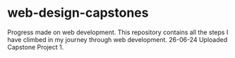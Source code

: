 # web-design-capstones
Progress made on web development.
This repository contains all the steps I have climbed in my journey through web development.
26-06-24 Uploaded Capstone Project 1.
